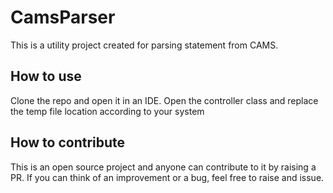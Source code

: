 # CamsParser

This is a utility project created for parsing statement from CAMS.

## How to use

Clone the repo and open it in an IDE. Open the controller class and replace the temp file location according to your system

## How to contribute

This is an open source project and anyone can contribute to it by raising a PR. If you can think of an improvement or a bug, feel free to raise and issue.
